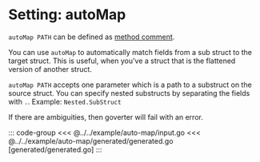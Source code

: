 # Setting: autoMap

`autoMap PATH` can be defined as [method comment](./define-settings.md#method).

You can use `autoMap` to automatically match fields from a sub struct to the
target struct. This is useful, when you've a struct that is the flattened
version of another struct.

`autoMap PATH` accepts one parameter which is a path to a substruct on the
source struct. You can specify nested substructs by separating the fields with
`.`. Example: `Nested.SubStruct`

If there are ambiguities, then goverter will fail with an error.

::: code-group
<<< @../../example/auto-map/input.go
<<< @../../example/auto-map/generated/generated.go [generated/generated.go]
:::
